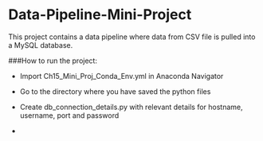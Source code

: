 # Data-Pipeline-Mini-Project

This project contains a data pipeline where data from CSV file is pulled into a MySQL database.

###How to run the project:

* Import Ch15_Mini_Proj_Conda_Env.yml in Anaconda Navigator

* Go to the directory where you have saved the python files

* Create db_connection_details.py with relevant details for hostname, username, port and password

* 
